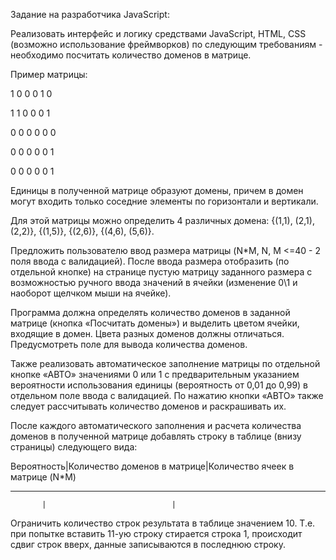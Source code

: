 Задание на разработчика JavaScript:

Реализовать интерфейс и логику средствами JavaScript, HTML, CSS (возможно использование фреймворков) по следующим требованиям - необходимо посчитать количество доменов в матрице.

Пример матрицы:

1 0 0 0 1 0

1 1 0 0 0 1

0 0 0 0 0 0

0 0 0 0 0 1

0 0 0 0 0 1

Единицы в полученной матрице образуют домены, причем в домен могут входить только соседние элементы по горизонтали и вертикали.

Для этой матрицы можно определить 4 различных домена: {(1,1), (2,1), (2,2)}, {(1,5)}, {(2,6)}, {(4,6), (5,6)}.

Предложить пользователю ввод размера матрицы (N*M, N, M <=40 - 2 поля ввода с валидацией). После ввода размера отобразить (по отдельной кнопке) на странице пустую матрицу заданного размера с возможностью ручного ввода значений в ячейки (изменение 0\1  и наоборот щелчком мыши на ячейке).

Программа должна определять количество доменов в заданной матрице (кнопка «Посчитать домены») и выделить цветом ячейки, входящие в домен. Цвета разных доменов должны отличаться. Предусмотреть поле для вывода количества доменов.

Также реализовать автоматическое заполнение матрицы по отдельной кнопке «АВТО» значениями 0 или 1 с предварительным указанием вероятности использования единицы (вероятность от 0,01 до 0,99) в отдельном поле ввода с валидацией. По нажатию кнопки «АВТО» также следует рассчитывать количество доменов и раскрашивать их.

После каждого автоматического заполнения и расчета количества доменов в полученной матрице добавлять строку в таблице (внизу страницы) следующего вида:

Вероятность|Количество доменов в матрице|Количество ячеек в матрице (N*M)
_____________________________________________________________________________
           |                            |

Ограничить количество строк результата  в таблице значением 10. Т.е. при попытке вставить 11-ую строку стирается строка 1, происходит сдвиг строк вверх, данные записываются в последнюю строку.
